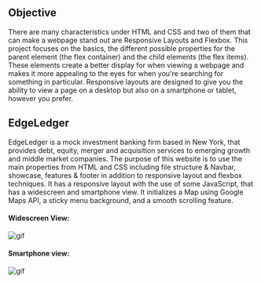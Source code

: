 ## Objective


There are many characteristics under HTML and CSS and two of them that can make a webpage stand out are Responsive Layouts and Flexbox. This project focuses on the basics, the different possible properties for the parent element (the flex container) and the child elements (the flex items). These elements create a better display for when viewing a webpage and makes it more appealing to the eyes for when you're searching for something in particular. Responsive layouts are designed to give you the ability to view a page on a desktop but also on a smartphone or tablet, however you prefer.




## EdgeLedger

EdgeLedger is a mock investment banking firm based in New York, that provides debt, equity, merger and acquisition services to emerging growth and middle market companies. The purpose of this website is to use the main properties from HTML and CSS including file structure & Navbar, showcase, features & footer in addition to responsive layout and flexbox techniques. It has a responsive layout with the use of some JavaScript, that has a widescreen and smartphone view. It initializes a Map using Google Maps API, a sticky menu background, and a smooth scrolling feature.



#### Widescreen View:<center>
![gif](edgeledger-site.gif)

#### Smartphone view:
![gif](edgeledger-phoneview.gif)
